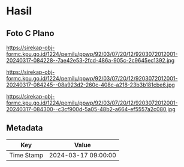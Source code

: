 # Hasil

## Foto C Plano

https://sirekap-obj-formc.kpu.go.id/1224/pemilu/ppwp/92/03/07/20/12/9203072012001-20240317-084228--7ae42e53-2fcd-486a-905c-2c9645ec1392.jpg

https://sirekap-obj-formc.kpu.go.id/1224/pemilu/ppwp/92/03/07/20/12/9203072012001-20240317-084245--08a923d2-260c-408c-a218-23b3b181cbe6.jpg

https://sirekap-obj-formc.kpu.go.id/1224/pemilu/ppwp/92/03/07/20/12/9203072012001-20240317-084300--c3cf900d-5a05-48b2-a664-ef5557a2c080.jpg


## Metadata

| Key        | Value               |
| ---------- | ------------------- |
| Time Stamp | 2024-03-17 09:00:00 |



